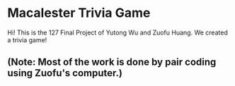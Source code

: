 # Macalester Trivia Game
 
Hi! This is the 127 Final Project of Yutong Wu and Zuofu Huang. We created a trivia game!
## (Note: Most of the work is done by pair coding using Zuofu's computer.)
